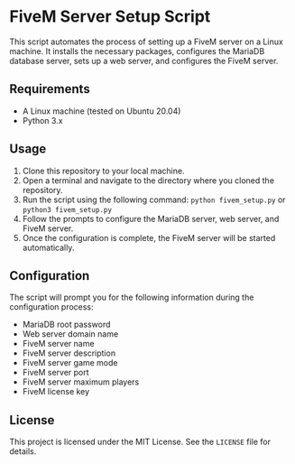 # FiveM Server Setup Script

This script automates the process of setting up a FiveM server on a Linux machine. It installs the necessary packages, configures the MariaDB database server, sets up a web server, and configures the FiveM server.

## Requirements

- A Linux machine (tested on Ubuntu 20.04)
- Python 3.x

## Usage

1. Clone this repository to your local machine.
2. Open a terminal and navigate to the directory where you cloned the repository.
3. Run the script using the following command: `python fivem_setup.py` or `python3 fivem_setup.py`
4. Follow the prompts to configure the MariaDB server, web server, and FiveM server.
5. Once the configuration is complete, the FiveM server will be started automatically.

## Configuration

The script will prompt you for the following information during the configuration process:

- MariaDB root password
- Web server domain name
- FiveM server name
- FiveM server description
- FiveM server game mode
- FiveM server port
- FiveM server maximum players
- FiveM license key

## License

This project is licensed under the MIT License. See the `LICENSE` file for details.
